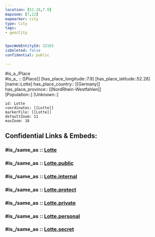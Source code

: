 ```yaml
---
location: [52.28,7.9] 
mapzoom: [7,12] 
mapmarker: city 
type: City
tags:
- geo/City


SpocWebEntityId: 32103
isDeleted: false
confidential: public

---
```

#is_a_/Place  
#is_a_ :: [[Place]] 
[has_place_longitude::7.9] 
[has_place_latitude::52.28] 
[name::Lotte] 
has_place_country:: [[Germany]]  
has_place_province:: [[NordRhein-Westfahlen]]  
[Population::] 
[Unknown::] 


```leaflet
id: Lotte
coordinates: [[Lotte]] 
markerFile: [[Lotte]] 
defaultZoom: 11 
maxZoom: 18
```


## Confidential Links & Embeds: 

### #is_/same_as :: [Lotte](/_Standards/Earth/Continent/Europe/Europe~Central/Germany/Germany~West/Nordrhein-Westfalen/counties~NW/Steinfurt/cities~Steinfurt/Lotte.md) 

### #is_/same_as :: [Lotte.public](/_public/Earth/Continent/Europe/Europe~Central/Germany/Germany~West/Nordrhein-Westfalen/counties~NW/Steinfurt/cities~Steinfurt/Lotte.public.md) 

### #is_/same_as :: [Lotte.internal](/_internal/Earth/Continent/Europe/Europe~Central/Germany/Germany~West/Nordrhein-Westfalen/counties~NW/Steinfurt/cities~Steinfurt/Lotte.internal.md) 

### #is_/same_as :: [Lotte.protect](/_protect/Earth/Continent/Europe/Europe~Central/Germany/Germany~West/Nordrhein-Westfalen/counties~NW/Steinfurt/cities~Steinfurt/Lotte.protect.md) 

### #is_/same_as :: [Lotte.private](/_private/Earth/Continent/Europe/Europe~Central/Germany/Germany~West/Nordrhein-Westfalen/counties~NW/Steinfurt/cities~Steinfurt/Lotte.private.md) 

### #is_/same_as :: [Lotte.personal](/_personal/Earth/Continent/Europe/Europe~Central/Germany/Germany~West/Nordrhein-Westfalen/counties~NW/Steinfurt/cities~Steinfurt/Lotte.personal.md) 

### #is_/same_as :: [Lotte.secret](/_secret/Earth/Continent/Europe/Europe~Central/Germany/Germany~West/Nordrhein-Westfalen/counties~NW/Steinfurt/cities~Steinfurt/Lotte.secret.md)

